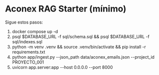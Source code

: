 # Aconex RAG Starter (mínimo)
Sigue estos pasos:
1) docker compose up -d
2) psql $DATABASE_URL -f sql/schema.sql && psql $DATABASE_URL -f sql/indexes.sql
3) python -m venv .venv && source .venv/bin/activate && pip install -r requirements.txt
4) python app/ingest.py --json_path data/aconex_emails.json --project_id PROYECTO_001
5) uvicorn app.server:app --host 0.0.0.0 --port 8000

